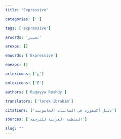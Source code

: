 ```yaml
---
title: "Expressive"

categories: ['']

tags: ['expressive']

arwords: 'تعبير'

arexps: []

enwords: ['Expressive']

enexps: []

arlexicons: ['ع']

enlexicons: ['E']

authors: ['Ruqayya Roshdy']

translators: ['Tarek Ibrahim']

citations: ['دليل أكسفورد في السانيات الحاسوبية']

sources: ['المنظمة العربية للترجمة']

slug: ""
---
```

